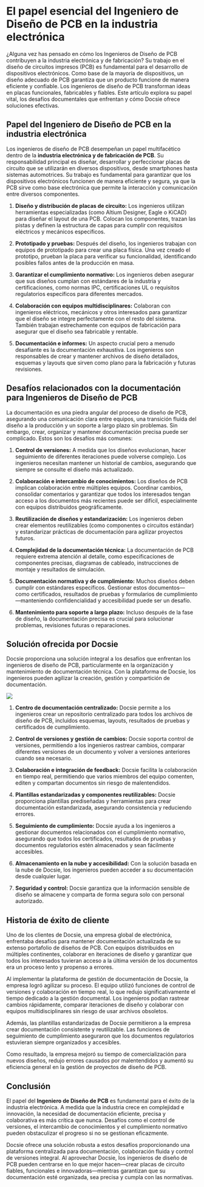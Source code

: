 # El papel esencial del Ingeniero de Diseño de PCB en la industria electrónica

¿Alguna vez has pensado en cómo los Ingenieros de Diseño de PCB contribuyen a la industria electrónica y de fabricación? Su trabajo en el diseño de circuitos impresos (PCB) es fundamental para el desarrollo de dispositivos electrónicos. Como base de la mayoría de dispositivos, un diseño adecuado de PCB garantiza que un producto funcione de manera eficiente y confiable. Los ingenieros de diseño de PCB transforman ideas en placas funcionales, fabricables y fiables. Este artículo explora su papel vital, los desafíos documentales que enfrentan y cómo Docsie ofrece soluciones efectivas.

## Papel del Ingeniero de Diseño de PCB en la industria electrónica

Los ingenieros de diseño de PCB desempeñan un papel multifacético dentro de la **industria electrónica y de fabricación de PCB**. Su responsabilidad principal es diseñar, desarrollar y perfeccionar placas de circuito que se utilizarán en diversos dispositivos, desde smartphones hasta sistemas automotrices. Su trabajo es fundamental para garantizar que los dispositivos electrónicos funcionen de manera eficiente y segura, ya que la PCB sirve como base electrónica que permite la interacción y comunicación entre diversos componentes.

1. **Diseño y distribución de placas de circuito:** Los ingenieros utilizan herramientas especializadas (como Altium Designer, Eagle o KiCAD) para diseñar el layout de una PCB. Colocan los componentes, trazan las pistas y definen la estructura de capas para cumplir con requisitos eléctricos y mecánicos específicos.

2. **Prototipado y pruebas:** Después del diseño, los ingenieros trabajan con equipos de prototipado para crear una placa física. Una vez creado el prototipo, prueban la placa para verificar su funcionalidad, identificando posibles fallos antes de la producción en masa.

3. **Garantizar el cumplimiento normativo:** Los ingenieros deben asegurar que sus diseños cumplan con estándares de la industria y certificaciones, como normas IPC, certificaciones UL o requisitos regulatorios específicos para diferentes mercados.

4. **Colaboración con equipos multidisciplinares:** Colaboran con ingenieros eléctricos, mecánicos y otros interesados para garantizar que el diseño se integre perfectamente con el resto del sistema. También trabajan estrechamente con equipos de fabricación para asegurar que el diseño sea fabricable y rentable.

5. **Documentación e informes:** Un aspecto crucial pero a menudo desafiante es la documentación exhaustiva. Los ingenieros son responsables de crear y mantener archivos de diseño detallados, esquemas y layouts que sirven como plano para la fabricación y futuras revisiones.

## Desafíos relacionados con la documentación para Ingenieros de Diseño de PCB

La documentación es una piedra angular del proceso de diseño de PCB, asegurando una comunicación clara entre equipos, una transición fluida del diseño a la producción y un soporte a largo plazo sin problemas. Sin embargo, crear, organizar y mantener documentación precisa puede ser complicado. Estos son los desafíos más comunes:

1. **Control de versiones:** A medida que los diseños evolucionan, hacer seguimiento de diferentes iteraciones puede volverse complejo. Los ingenieros necesitan mantener un historial de cambios, asegurando que siempre se consulte el diseño más actualizado.

2. **Colaboración e intercambio de conocimientos:** Los diseños de PCB implican colaboración entre múltiples equipos. Coordinar cambios, consolidar comentarios y garantizar que todos los interesados tengan acceso a los documentos más recientes puede ser difícil, especialmente con equipos distribuidos geográficamente.

3. **Reutilización de diseños y estandarización:** Los ingenieros deben crear elementos reutilizables (como componentes o circuitos estándar) y estandarizar prácticas de documentación para agilizar proyectos futuros.

4. **Complejidad de la documentación técnica:** La documentación de PCB requiere extrema atención al detalle, como especificaciones de componentes precisas, diagramas de cableado, instrucciones de montaje y resultados de simulación.

5. **Documentación normativa y de cumplimiento:** Muchos diseños deben cumplir con estándares específicos. Gestionar estos documentos—como certificados, resultados de pruebas y formularios de cumplimiento—manteniendo confidencialidad y accesibilidad puede ser un desafío.

6. **Mantenimiento para soporte a largo plazo:** Incluso después de la fase de diseño, la documentación precisa es crucial para solucionar problemas, revisiones futuras o reparaciones.

## Solución ofrecida por Docsie

Docsie proporciona una solución integral a los desafíos que enfrentan los ingenieros de diseño de PCB, particularmente en la organización y mantenimiento de documentación técnica. Con la plataforma de Docsie, los ingenieros pueden agilizar la creación, gestión y compartición de documentación.

![](https://cdn.docsie.io/workspace_PxAvC1Uenuc7ad6H3/doc_wn84Jkoc6hIMTO2eE/file_gejSDBalG6XIlaugg/image_28affdea-4c17-8b5d-5089-d055c22576a6.jpg)

1. **Centro de documentación centralizado:** Docsie permite a los ingenieros crear un repositorio centralizado para todos los archivos de diseño de PCB, incluidos esquemas, layouts, resultados de pruebas y certificados de cumplimiento.

2. **Control de versiones y gestión de cambios:** Docsie soporta control de versiones, permitiendo a los ingenieros rastrear cambios, comparar diferentes versiones de un documento y volver a versiones anteriores cuando sea necesario.

3. **Colaboración e integración de feedback:** Docsie facilita la colaboración en tiempo real, permitiendo que varios miembros del equipo comenten, editen y compartan documentos sin riesgo de malentendidos.

4. **Plantillas estandarizadas y componentes reutilizables:** Docsie proporciona plantillas prediseñadas y herramientas para crear documentación estandarizada, asegurando consistencia y reduciendo errores.

5. **Seguimiento de cumplimiento:** Docsie ayuda a los ingenieros a gestionar documentos relacionados con el cumplimiento normativo, asegurando que todos los certificados, resultados de pruebas y documentos regulatorios estén almacenados y sean fácilmente accesibles.

6. **Almacenamiento en la nube y accesibilidad:** Con la solución basada en la nube de Docsie, los ingenieros pueden acceder a su documentación desde cualquier lugar.

7. **Seguridad y control:** Docsie garantiza que la información sensible de diseño se almacene y comparta de forma segura solo con personal autorizado.

## Historia de éxito de cliente

Uno de los clientes de Docsie, una empresa global de electrónica, enfrentaba desafíos para mantener documentación actualizada de su extenso portafolio de diseños de PCB. Con equipos distribuidos en múltiples continentes, colaborar en iteraciones de diseño y garantizar que todos los interesados tuvieran acceso a la última versión de los documentos era un proceso lento y propenso a errores.

Al implementar la plataforma de gestión de documentación de Docsie, la empresa logró agilizar su proceso. El equipo utilizó funciones de control de versiones y colaboración en tiempo real, lo que redujo significativamente el tiempo dedicado a la gestión documental. Los ingenieros podían rastrear cambios rápidamente, comparar iteraciones de diseño y colaborar con equipos multidisciplinares sin riesgo de usar archivos obsoletos.

Además, las plantillas estandarizadas de Docsie permitieron a la empresa crear documentación consistente y reutilizable. Las funciones de seguimiento de cumplimiento aseguraron que los documentos regulatorios estuvieran siempre organizados y accesibles.

Como resultado, la empresa mejoró su tiempo de comercialización para nuevos diseños, redujo errores causados por malentendidos y aumentó su eficiencia general en la gestión de proyectos de diseño de PCB.

## Conclusión

El papel del **Ingeniero de Diseño de PCB** es fundamental para el éxito de la industria electrónica. A medida que la industria crece en complejidad e innovación, la necesidad de documentación eficiente, precisa y colaborativa es más crítica que nunca. Desafíos como el control de versiones, el intercambio de conocimientos y el cumplimiento normativo pueden obstaculizar el progreso si no se gestionan eficazmente.

Docsie ofrece una solución robusta a estos desafíos proporcionando una plataforma centralizada para documentación, colaboración fluida y control de versiones integral. Al aprovechar Docsie, los ingenieros de diseño de PCB pueden centrarse en lo que mejor hacen—crear placas de circuito fiables, funcionales e innovadoras—mientras garantizan que su documentación esté organizada, sea precisa y cumpla con las normativas.
